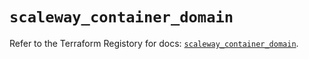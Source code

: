 # `scaleway_container_domain`

Refer to the Terraform Registory for docs: [`scaleway_container_domain`](https://www.terraform.io/docs/providers/scaleway/r/container_domain).
